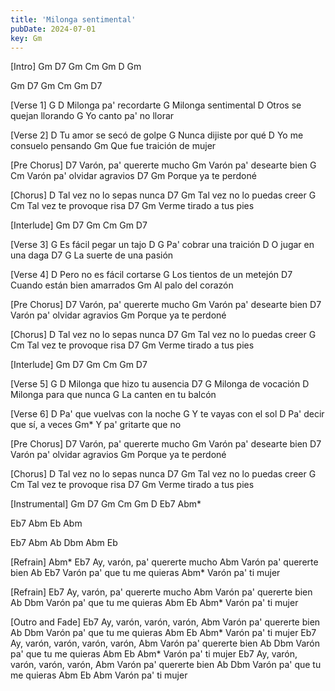 ```yaml
---
title: 'Milonga sentimental'
pubDate: 2024-07-01
key: Gm
---
```


 
[Intro]
Gm    D7    Gm    Cm    Gm  D  Gm
 
Gm    D7    Gm    Cm    Gm  D7
 
[Verse 1]
  G              D
Milonga pa' recordarte
                G
Milonga sentimental
                   D
Otros se quejan llorando
                   G
Yo canto pa' no llorar
 
 
[Verse 2]
                   D
Tu amor se secó de golpe
                  G
Nunca dijiste por qué
                  D
Yo me consuelo pensando
                      Gm
Que fue traición de mujer
 
 
[Pre Chorus]
                    D7
Varón, pa' quererte mucho
                   Gm
Varón pa' desearte bien
     G               Cm
Varón pa' olvidar agravios
    D7           Gm
Porque ya te perdoné
 
 
[Chorus]
                    D
Tal vez no lo sepas nunca
    D7               Gm
Tal vez no lo puedas creer
    G               Cm
Tal vez te provoque risa
      D7           Gm
Verme tirado a tus pies
 
 
[Interlude]
Gm    D7    Gm    Cm    Gm  D7
 
[Verse 3]
   G
Es fácil pegar un tajo
D                  G
Pa' cobrar una traición
               D
O jugar en una daga
   D7               G
La suerte de una pasión
 
 
[Verse 4]
                    D
Pero no es fácil cortarse
                      G
Los tientos de un metejón
                      D7
Cuando están bien amarrados
                 Gm
Al palo del corazón
 
 
[Pre Chorus]
                    D7
Varón, pa' quererte mucho
                   Gm
Varón pa' desearte bien
                   D7
Varón pa' olvidar agravios
                   Gm
Porque ya te perdoné
 
 
[Chorus]
                    D
Tal vez no lo sepas nunca
    D7               Gm
Tal vez no lo puedas creer
    G               Cm
Tal vez te provoque risa
      D7           Gm
Verme tirado a tus pies
 
 
[Interlude]
Gm    D7    Gm    Cm    Gm  D7
 
[Verse 5]
  G                    D
Milonga que hizo tu ausencia
  D7           G
Milonga de vocación
                 D
Milonga para que nunca
                   G
La canten en tu balcón
 
 
[Verse 6]
                       D
Pa' que vuelvas con la noche
                  G
Y te vayas con el sol
                    D
Pa' decir que sí, a veces
                   Gm*
Y pa' gritarte que no
 
 
[Pre Chorus]
                    D7
Varón, pa' quererte mucho
                   Gm
Varón pa' desearte bien
                   D7
Varón pa' olvidar agravios
                   Gm
Porque ya te perdoné
 
 
[Chorus]
                    D
Tal vez no lo sepas nunca
    D7               Gm
Tal vez no lo puedas creer
    G               Cm
Tal vez te provoque risa
      D7           Gm
Verme tirado a tus pies
 
 
[Instrumental]
Gm   D7    Gm    Cm    Gm  D  Eb7    Abm*
 
Eb7    Abm    Eb  Abm
 
Eb7    Abm    Ab  Dbm  Abm  Eb
 
[Refrain]
Abm*                    Eb7
Ay, varón, pa' quererte mucho
                   Abm
Varón pa' quererte bien
Ab                  Eb7
Varón pa' que tu me quieras
               Abm*
Varón pa' ti mujer
 
 
[Refrain]
                        Eb7
Ay, varón, pa' quererte mucho
                   Abm
Varón pa' quererte bien
  Ab                Dbm
Varón pa' que tu me quieras
  Abm     Eb   Abm*
Varón pa' ti mujer
 
 
[Outro and Fade]
                     Eb7
Ay, varón, varón, varón,
                   Abm
Varón pa' quererte bien
Ab                  Dbm
Varón pa' que tu me quieras
  Abm     Eb   Abm*
Varón pa' ti mujer
                           Eb7
Ay, varón, varón, varón, varón,
                   Abm
Varón pa' quererte bien
Ab                  Dbm
Varón pa' que tu me quieras
  Abm     Eb   Abm*
Varón pa' ti mujer
                           Eb7
Ay, varón, varón, varón, varón,
                   Abm
Varón pa' quererte bien
Ab                  Dbm
Varón pa' que tu me quieras
  Abm     Eb   Abm
Varón pa' ti mujer